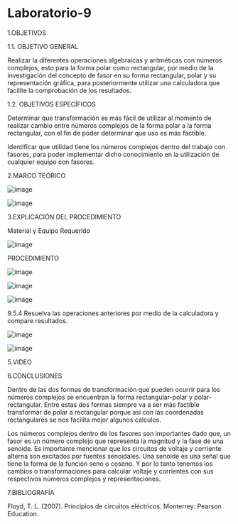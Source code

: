 # Laboratorio-9

1.OBJETIVOS

1.1. OBJETIVO GENERAL

Realizar la diferentes operaciones algebraicas y aritméticas con números complejos, esto para la forma polar como rectangular, por medio de la investigación del concepto de fasor en su forma rectangular, polar y su representación gráfica, para posteriormente utilizar una calculadora que facilite la comprobación de los resultados.

1.2. OBJETIVOS ESPECÍFICOS

Determinar que transformación es más fácil de utilizar al momento de realizar cambio entre números complejos de la forma polar a la forma rectangular, con el fin de poder determinar que uso es más factible.

Identificar que utilidad tiene los números complejos dentro del trabajo con fasores, para poder implementar dicho conocimiento en la utilización de cualquier equipo con fasores.

2.MARCO TEÓRICO

![image](https://user-images.githubusercontent.com/105291794/186761091-3ad7b533-e584-4cac-9e74-f3da21b891d9.png)

![image](https://user-images.githubusercontent.com/105291794/186761111-389ff046-0cd6-4c63-94dc-eeb9db3b601e.png)

3.EXPLICACIÓN DEL PROCEDIMIENTO

Material y Equipo Requerido

![image](https://user-images.githubusercontent.com/105291794/186761154-a215932c-8036-4b05-a9bf-a419c72a68b4.png)

PROCEDIMIENTO

![image](https://user-images.githubusercontent.com/105386939/186806131-4528361d-5ead-4c57-a83d-9d93bea1af04.png)

![image](https://user-images.githubusercontent.com/105386939/186806227-5bebff9f-457d-436e-95e7-248b8d02c2b2.png)

![image](https://user-images.githubusercontent.com/105386939/186807113-53ec7913-97fb-44d9-b47a-13f0ebf08f2f.png)

9.5.4 Resuelva las operaciones anteriores por medio de la calculadora y compare
resultados.

![image](https://user-images.githubusercontent.com/105386939/186811309-8aaf3000-4425-43b7-8b1a-4936b0443ea8.png)

![image](https://user-images.githubusercontent.com/105386939/186811866-7ca5190b-e942-4743-8110-d8e6fde53af8.png)

5.VIDEO


6.CONCLUSIONES

Dentro de las dos formas de transformación que pueden ocurrir para los números complejos se encuentran la forma rectangular-polar y polar-rectangular. Entre estas dos formas siempre va a ser más factible transformar de polar a rectangular porque así con las coordenadas rectangulares se nos facilita mejor algunos cálculos.

Los números complejos dentro de los fasores son importantes dado que, un fasor es un número complejo que representa la magnitud y la fase de una senoide. Es importante mencionar que los circuitos de voltaje y corriente alterna son excitados por fuentes senoidales. Una senoide es una señal que tiene la forma de la función seno o coseno. Y por lo tanto tenemos los cambios o transformaciones para calcular voltaje y corrientes con sus respectivos números complejos y representaciones.

7.BIBLIOGRAFÍA

Floyd, T. L. (2007). Principios de circuitos eléctricos. Monterrey: Pearson Education.



